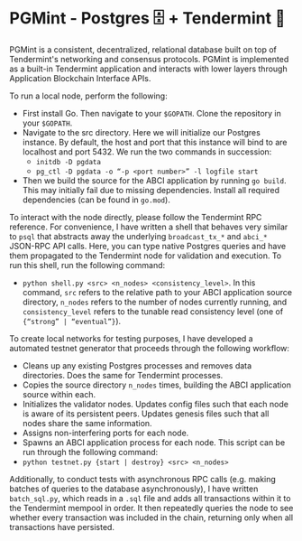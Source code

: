 # PGMint - Postgres 🗄️ + Tendermint 🌿

PGMint is a consistent, decentralized, relational database built on top of Tendermint's networking and consensus protocols. PGMint is implemented as a built-in Tendermint application and interacts with lower layers through Application Blockchain Interface APIs. 

To run a local node, perform the following:
- First install Go. Then navigate to your `$GOPATH`. Clone the repository in your `$GOPATH`. 
- Navigate to the src directory. Here we will initialize our Postgres instance. By default, the host and port that this instance will bind to are localhost and port 5432. We run the two commands in succession:
  - `initdb -D pgdata`
  - `pg_ctl -D pgdata -o “-p <port number>” -l logfile start`
- Then we build the source for the ABCI application by running `go build`. This may initially fail due to missing dependencies. Install all required dependencies (can be found in `go.mod`). 
  

To interact with the node directly, please follow the Tendermint RPC reference. For convenience, I have written a shell that behaves very similar to `psql` that abstracts away the underlying `broadcast_tx_*` and `abci_*` JSON-RPC API calls. Here, you can type native Postgres queries and have them propagated to the Tendermint node for validation and execution. To run this shell, run the following command: 
- `python shell.py <src> <n_nodes> <consistency_level>`. In this command, `src` refers to the relative path to your ABCI application source directory, `n_nodes` refers to the number of nodes currently running, and `consistency_level` refers to the tunable read consistency level (one of `{“strong” | “eventual”}`). 
  

To create local networks for testing purposes, I have developed a automated testnet generator that proceeds through the following workflow:
- Cleans up any existing Postgres processes and removes data directories. Does the same for Tendermint processes.
- Copies the source directory `n_nodes` times, building the ABCI application source within each. 
- Initializes the validator nodes. Updates config files such that each node is aware of its persistent peers. Updates genesis files such that all nodes share the same information.
- Assigns non-interfering ports for each node. 
- Spawns an ABCI application process for each node.
This script can be run through the following command: 
- `python testnet.py {start | destroy} <src> <n_nodes>`
  

Additionally, to conduct tests with asynchronous RPC calls (e.g. making batches of queries to the database asynchronously), I have written `batch_sql.py`, which reads in a `.sql` file and adds all transactions within it to the Tendermint mempool in order. It then repeatedly queries the node to see whether every transaction was included in the chain, returning only when all transactions have persisted. 

